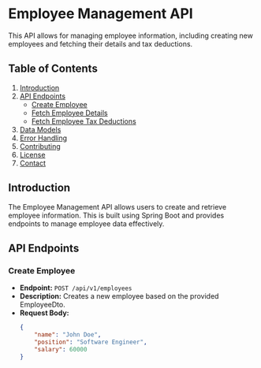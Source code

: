 # Employee Management API

This API allows for managing employee information, including creating new employees and fetching their details and tax deductions.

## Table of Contents

1. [Introduction](#introduction)
2. [API Endpoints](#api-endpoints)
   - [Create Employee](#create-employee)
   - [Fetch Employee Details](#fetch-employee-details)
   - [Fetch Employee Tax Deductions](#fetch-employee-tax-deductions)
3. [Data Models](#data-models)
4. [Error Handling](#error-handling)
5. [Contributing](#contributing)
6. [License](#license)
7. [Contact](#contact)

## Introduction

The Employee Management API allows users to create and retrieve employee information. This is built using Spring Boot and provides endpoints to manage employee data effectively.

## API Endpoints

### Create Employee

- **Endpoint:** `POST /api/v1/employees`
- **Description:** Creates a new employee based on the provided EmployeeDto.
- **Request Body:**
  ```json
  {
      "name": "John Doe",
      "position": "Software Engineer",
      "salary": 60000
  }
